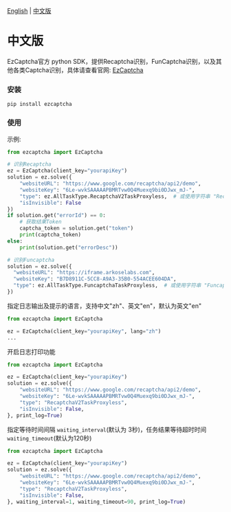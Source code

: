[English](README.md) | [中文版](README_zh.md)
# 中文版
EzCaptcha官方 python SDK，提供Recaptcha识别，FunCaptcha识别，以及其他各类Captcha识别，具体请查看官网: [EzCaptcha](https://ez-captcha.com/)
### 安装
```
pip install ezcaptcha
```
### 使用
示例: 
```python
from ezcaptcha import EzCaptcha

# 识别Recaptcha
ez = EzCaptcha(client_key="yourapiKey")
solution = ez.solve({
    "websiteURL": "https://www.google.com/recaptcha/api2/demo",
    "websiteKey": "6Le-wvkSAAAAAPBMRTvw0Q4Muexq9bi0DJwx_mJ-",
    "type": ez.AllTaskType.RecaptchaV2TaskProxyless,  # 或使用字符串 "RecaptchaV2TaskProxyless"
    "isInvisible": False
})
if solution.get("errorId") == 0:
    # 获取结果Token
    captcha_token = solution.get("token")
    print(captcha_token)
else:
    print(solution.get("errorDesc"))

# 识别Funcaptcha
solution = ez.solve({
  "websiteURL": "https://iframe.arkoselabs.com",
  "websiteKey": "B7D8911C-5CC8-A9A3-35B0-554ACEE604DA",
  "type": ez.AllTaskType.FuncaptchaTaskProxyless,  # 或使用字符串 "FuncaptchaTaskProxyless"
})
```

指定日志输出及提示的语言，支持中文"zh"、英文"en"，默认为英文"en"
```python
from ezcaptcha import EzCaptcha

ez = EzCaptcha(client_key="yourapiKey", lang="zh")
...
```
开启日志打印功能
```python
from ezcaptcha import EzCaptcha

ez = EzCaptcha(client_key="yourapiKey")
solution = ez.solve({
    "websiteURL": "https://www.google.com/recaptcha/api2/demo",
    "websiteKey": "6Le-wvkSAAAAAPBMRTvw0Q4Muexq9bi0DJwx_mJ-",
    "type": "RecaptchaV2TaskProxyless",
    "isInvisible": False,
}, print_log=True)
```

指定等待时间间隔 `waiting_interval`(默认为 3秒)，任务结果等待超时时间`waiting_timeout`(默认为120秒)
```python
from ezcaptcha import EzCaptcha

ez = EzCaptcha(client_key="yourapiKey")
solution = ez.solve({
    "websiteURL": "https://www.google.com/recaptcha/api2/demo",
    "websiteKey": "6Le-wvkSAAAAAPBMRTvw0Q4Muexq9bi0DJwx_mJ-",
    "type": "RecaptchaV2TaskProxyless",
    "isInvisible": False,
}, waiting_interval=1, waiting_timeout=90, print_log=True)
```

